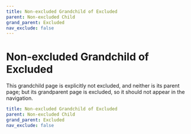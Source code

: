 ```yaml
---
title: Non-excluded Grandchild of Excluded
parent: Non-excluded Child
grand_parent: Excluded
nav_exclude: false
---
```

# Non-excluded Grandchild of Excluded

This grandchild page is explicitly not excluded, and neither is its parent page; but its grandparent page is excluded, so it should not appear in the navigation.

```yaml
title: Non-excluded Grandchild of Excluded
parent: Non-excluded Child
grand_parent: Excluded
nav_exclude: false
```
